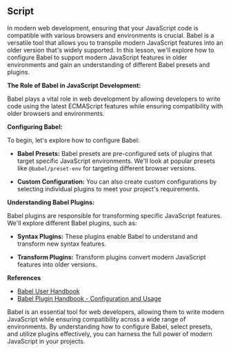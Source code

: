 ## Script

In modern web development, ensuring that your JavaScript code is compatible with various browsers and environments is crucial. Babel is a versatile tool that allows you to transpile modern JavaScript features into an older version that's widely supported. In this lesson, we'll explore how to configure Babel to support modern JavaScript features in older environments and gain an understanding of different Babel presets and plugins.

**The Role of Babel in JavaScript Development:**

Babel plays a vital role in web development by allowing developers to write code using the latest ECMAScript features while ensuring compatibility with older browsers and environments.

**Configuring Babel:**

To begin, let's explore how to configure Babel:

- **Babel Presets:** Babel presets are pre-configured sets of plugins that target specific JavaScript environments. We'll look at popular presets like `@babel/preset-env` for targeting different browser versions.

- **Custom Configuration:** You can also create custom configurations by selecting individual plugins to meet your project's requirements.

**Understanding Babel Plugins:**

Babel plugins are responsible for transforming specific JavaScript features. We'll explore different Babel plugins, such as:

- **Syntax Plugins:** These plugins enable Babel to understand and transform new syntax features.

- **Transform Plugins:** Transform plugins convert modern JavaScript features into older versions.

**References**

- [Babel User Handbook](https://github.com/jamiebuilds/babel-handbook/blob/master/translations/en/user-handbook.md) 
- [Babel Plugin Handbook - Configuration and Usage](https://github.com/jamiebuilds/babel-handbook/blob/master/translations/en/plugin-handbook.md)

Babel is an essential tool for web developers, allowing them to write modern JavaScript while ensuring compatibility across a wide range of environments. By understanding how to configure Babel, select presets, and utilize plugins effectively, you can harness the full power of modern JavaScript in your projects.
